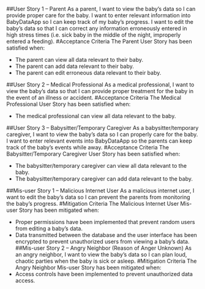 ##User Story 1 – Parent
As a parent, I want to view the baby’s data so I can provide proper care for the baby. I want to enter relevant information into BabyDataApp so I can keep track of my baby’s progress. I want to edit the baby’s data so that I can correct any information erroneously entered in high stress times (i.e. sick baby in the middle of the night, improperly entered a feeding).
#Acceptance Criteria
The Parent User Story has been satisfied when:
-	The parent can view all data relevant to their baby.
-	The parent can add data relevant to their baby.
-	The parent can edit erroneous data relevant to their baby.

##User Story 2 – Medical Professional
As a medical professional, I want to view the baby’s data so that I can provide proper treatment for the baby in the event of an illness or accident.
#Acceptance Criteria
The Medical Professional User Story has been satisfied when:
-	The medical professional can view all data relevant to the baby.

##User Story 3 – Babysitter/Temporary Caregiver
As a babysitter/temporary caregiver, I want to view the baby’s data so I can properly care for the baby. I want to enter relevant events into BabyDataApp so the parents can keep track of the baby’s events while away.
#Acceptance Criteria
The Babysitter/Temporary Caregiver User Story has been satisfied when:
-	The babysitter/temporary caregiver can view all data relevant to the baby.
-	The babysitter/temporary caregiver can add data relevant to the baby.

##Mis-user Story 1 – Malicious Internet User
As a malicious internet user, I want to edit the baby’s data so I can prevent the parents from monitoring the baby’s progress.
#Mitigation Criteria
The Malicious Internet User Mis-user Story has been mitigated when:
-	Proper permissions have been implemented that prevent random users from editing a baby’s data.
-	Data transmitted between the database and the user interface has been encrypted to prevent unauthorized users from viewing a baby’s data.
##Mis-user Story 2 – Angry Neighbor (Reason of Anger Unknown)
As an angry neighbor, I want to view the baby’s data so I can plan loud, chaotic parties when the baby is sick or asleep.
#Mitigation Criteria
The Angry Neighbor Mis-user Story has been mitigated when:
-	Access controls have been implemented to prevent unauthorized data access.
